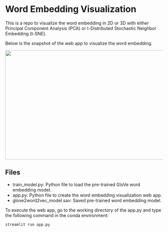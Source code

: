 # Word Embedding Visualization

This is a repo to visualize the word embedding in 2D or 3D with either Principal Component Analysis (PCA) or t-Distributed Stochastic Neighbor Embedding (t-SNE).

Below is the snapshot of the web app to visualize the word embedding.

<p align="center">
  <img width="700" height="350" src=https://github.com/marcellusruben/Word_Embedding_Visualization/blob/master/word_embedding_gif.gif>
</p>

## Files

- train_model.py: Python file to load the pre-trained GloVe word embedding model.
- app.py: Python file to create the word embedding visualization web app.
- glove2word2vec_model.sav: Saved pre-trained word embedding model.

To execute the web app, go to the working directory of the app.py and type the following command in the conda environment:
```
streamlit run app.py
```
